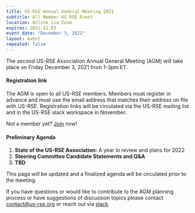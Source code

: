 ```yaml
---
title: US-RSE Annual General Meeting 2021
subtitle: All Member US-RSE Event
location: Online via Zoom
expires: 2021-12-03
event_date: "December 3, 2021"
layout: event
repeated: false
---
```


The second US-RSE Association Annual General Meeting (AGM) will take place on Friday December 3, 2021 from 1-3pm ET.

#### Registration link
The AGM is open to all US-RSE members.
Members must register in advance and must use the email address that matches their address on file with US-RSE. 
Registration links will be circulated via the US-RSE mailing list and in the US-RSE slack workspace in November.

Not a member yet? [Join](https://us-rse.org/join/) now!

#### Preliminary Agenda

1. **State of the US-RSE Association:** A year in review and plans for 2022
1. **Steering Committee Candidate Statements and Q&A**
1. **TBD**

This page will be updated and a finalized agenda will be circulated prior to the meeting.

If you have questions or would like to contribute to the AGM planning process or have suggestions of discussion topics please contact contact@us-rse.org or reach out via [slack](https://usrse.slack.com/).

